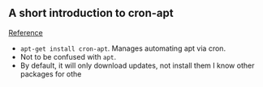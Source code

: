 ## A short introduction to cron-apt
[Reference](https://debian-administration.org/article/162/A_short_introduction_to_cron-apt)

- `apt-get install cron-apt`. Manages automating apt via cron.
- Not to be confused with `apt`.
- By default, it will only download updates, not install them I know other packages for othe
